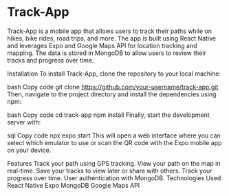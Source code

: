 ﻿# Track-App

Track-App is a mobile app that allows users to track their paths while on hikes, bike rides, road trips, and more. The app is built using React Native and leverages Expo and Google Maps API for location tracking and mapping. The data is stored in MongoDB to allow users to review their tracks and progress over time.

Installation
To install Track-App, clone the repository to your local machine:

bash
Copy code
git clone https://github.com/your-username/track-app.git
Then, navigate to the project directory and install the dependencies using npm:

bash
Copy code
cd track-app
npm install
Finally, start the development server with:

sql
Copy code
npx expo start
This will open a web interface where you can select which emulator to use or scan the QR code with the Expo mobile app on your device.

Features
Track your path using GPS tracking.
View your path on the map in real-time.
Save your tracks to view later or share with others.
Track your progress over time.
User authentication with MongoDB.
Technologies Used
React Native
Expo
MongoDB
Google Maps API

